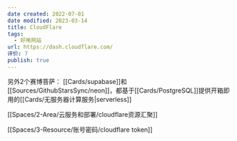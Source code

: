 ```yaml
---
date created: 2022-07-01
date modified: 2023-03-14
title: CloudFlare
tags:
  - 好用网站
url: https://dash.cloudflare.com/
评价: 7
publish: true
---
```


另外2个赛博菩萨：
[[Cards/supabase]]和[[Sources/GithubStarsSync/neon]]，都基于[[Cards/PostgreSQL]]提供开箱即用的[[Cards/无服务器计算服务\|serverless]]

[[Spaces/2-Area/云服务和部署/cloudflare资源汇聚]]

[[Spaces/3-Resource/账号密码/cloudflare token]]